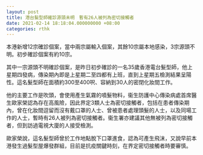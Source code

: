 ```yaml
---
layout: post
title: 港台髮型師確診源頭未明　暫有26人被列為密切接觸者
date: 2021-02-14 18:18:04.000000000 +08:00
categories: rthk
---
```


本港新增12宗確診個案，當中兩宗屬輸入個案，其餘10宗屬本地感染，3宗源頭不明。初步確診個案有約10宗。

其中一宗源頭不明確診個案，是昨日初步確診的一名35歲香港電台髮型師，他上星期四發病，傳染期內即是上星期二至四都有上班，直到上星期五檢測結果呈陽性。這名髮型師在面積約300至400呎、容納到30人的密閉化妝間工作。

他的主要工作是吹頭，會使用產生氣霧的噴髮物料，衞生防護中心傳染病處首席醫生歐家榮認為存在高風險，因此界定3類人士為密切接觸者，包括在患者傳染期內，曾在化妝間逗留而沒有戴口罩的人士、曾被患者處理頭髮的人士，以及同場工作的人士，暫時有26人被列為密切接觸者。衞生署亦建議其他無被列為密切接觸者，但到訪過電視大廈的人接受檢測。

歐家榮說，這名髮型師曾於工作地點脫下口罩進食，認為可產生飛沫，又說早前本港發生過髮型屋爆發群組，目前是抗疫關鍵時刻，在界定密切接觸者時要審慎。
